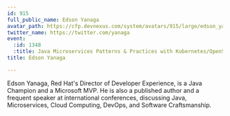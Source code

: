 ```yaml
---
id: 915
full_public_name: Edson Yanaga
avatar_path: https://cfp.devnexus.com/system/avatars/915/large/edson_yanaga.jpg?1507757067
twitter_name: https://twitter.com/yanaga
event:
  :id: 1348
  :title: Java Microservices Patterns & Practices with Kubernetes/OpenShift and Istio
title: Edson Yanaga

---
```

Edson Yanaga, Red Hat's Director of Developer Experience, is a Java Champion and a Microsoft MVP. He is also a published author and a frequent speaker at international conferences, discussing Java, Microservices, Cloud Computing, DevOps, and Software Craftsmanship. 
